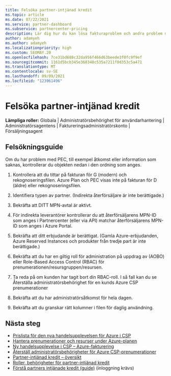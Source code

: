 ```yaml
---
title: Felsöka partner-intjänad kredit
ms.topic: article
ms.date: 07/22/2021
ms.service: partner-dashboard
ms.subservice: partnercenter-pricing
description: Lär dig hur du kan lösa fakturaproblem och andra problem med partner-intjänad kredit (PEC).
author: adamyeh
ms.author: adamyeh
ms.localizationpriority: high
ms.custom: SEOMAY.20
ms.openlocfilehash: 7ce31bd688c32da956f466d63beede3f0fc9f9ef
ms.sourcegitcommit: 1161d5bcb345e368348c535a7211f0d353c5a471
ms.translationtype: MT
ms.contentlocale: sv-SE
ms.lasthandoff: 09/09/2021
ms.locfileid: "123961496"
---
```

# <a name="troubleshooting-partner-earned-credit"></a>Felsöka partner-intjänad kredit

**Lämpliga roller:** Globala | Administratörsbehörighet för användarhantering | Administratörsagentens | Faktureringsadministratörskonto | Försäljningsagent

## <a name="troubleshooting-guide"></a>Felsökningsguide

Om du har problem med PEC, till exempel åtkomst eller information som saknas, kontrollerar du objekten nedan i den ordning som anges.

1. Kontrollera att du tittar på fakturan för G (modern) och rekognoseringsfilen. Azure Plan och PEC visas inte på fakturan för D (äldre) eller rekognoseringsfilen.

2. Identifiera typen av partner. (Indirekta återförsäljare är inte berättigade.)

3. Bekräfta att DITT MPN-avtal är aktivt.

4. För indirekta leverantörer kontrollerar du att återförsäljarens MPN-ID som anges i Partnercenter (eller via API) matchar återförsäljarens MPN-ID som anges i Azure Portal.

5. Bekräfta att ditt erbjudande är berättigat. (Gamla Azure-erbjudanden, Azure Reserved Instances och produkter från tredje part är inte berättigade.)

6. Bekräfta att du har en giltig roll för administration på uppdrag av (AOBO) eller Role-Based Access Control (RBAC) för prenumerationen/resursgruppen/resursen.

7. Ta reda på om kunden har tagit bort din RBAC-roll. I så fall kan du se Återställa administratörsbehörighet för en kunds Azure CSP prenumerationer

8. Bekräfta att du har administratörsåtkomst för hela dagen.

9. Bekräfta att du granskar rätt kolumner i filen för daglig användning.

## <a name="next-steps"></a>Nästa steg

- [Prislista för den nya handelsupplevelsen för Azure i CSP](azure-plan-price-list.md)
- [Hantera prenumerationer och resurser under Azure-planen](azure-plan-manage.md)
- [Ny handelsupplevelse i CSP – Azure-fakturering](azure-plan-billing.md)
- [Återställ administratörsbehörigheter för Azure CSP-prenumerationer](revoke-reinstate-csp.md)
- [Partner-intjänad kredit – översikt](partner-earned-credit.md)
- [Roller, behörigheter för partner-intjänad kredit](azure-roles-perms-pec.md)
- [Förstå partners intjänade kredit (guide)](https://partner.microsoft.com/resources/detail/understanding-partner-earned-credit-pdf) (inloggning krävs)
